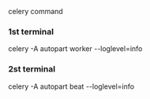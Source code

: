 celery command
### 1st terminal
celery -A autopart worker --loglevel=info
### 2st terminal
celery -A autopart beat --loglevel=info